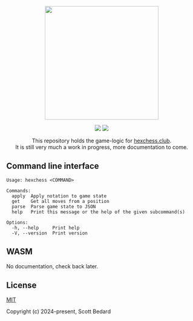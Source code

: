 <p align="center">
  <a href="https://hexchess.club"><img src="https://github.com/scottbedard/hexchess.rs/assets/7980426/356488eb-a780-41f3-8a41-a5f2c7df6534" width="300" /></a>
</p>

<p align="center">
  <a href="https://github.com/scottbedard/hexchess.rs/actions/workflows/build.yml"><img src="https://github.com/scottbedard/hexchess.rs/actions/workflows/build.yml/badge.svg" /></a>
  <a href="https://github.com/scottbedard/hexchess.rs/blob/main/LICENSE"><img src="https://img.shields.io/badge/license-MIT-blue" /></a>
</p>

<p align="center">
  This repository holds the game-logic for <a href="https://hexchess.club">hexchess.club</a>.<br>
  It is still very much a work in progress, more documentation to come.
</p>

## Command line interface

```
Usage: hexchess <COMMAND>

Commands:
  apply  Apply notation to game state
  get    Get all moves from a position
  parse  Parse game state to JSON
  help   Print this message or the help of the given subcommand(s)

Options:
  -h, --help     Print help
  -V, --version  Print version
```

## WASM

No documentation, check back later.

## License

[MIT](https://github.com/scottbedard/hexchess.rs/tree/main?tab=MIT-1-ov-file#readme)

Copyright (c) 2024-present, Scott Bedard
